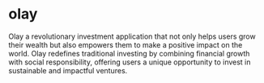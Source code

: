 # olay
Olay a revolutionary investment application that not only helps users grow their wealth but also empowers them to make a positive impact on the world. Olay redefines traditional investing by combining financial growth with social responsibility, offering users a unique opportunity to invest in sustainable and impactful ventures.
   